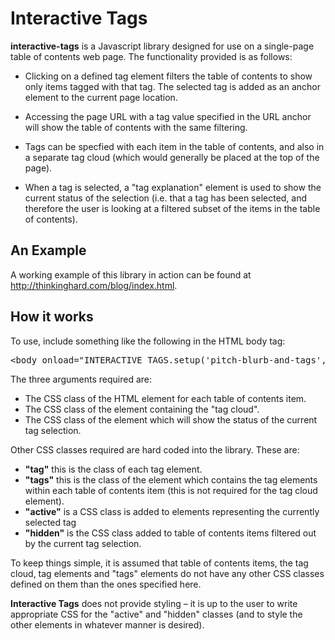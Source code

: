 Interactive Tags
================

**interactive-tags** is a Javascript library designed for use on a single-page
table of contents web page. The functionality provided is as follows:

* Clicking on a defined tag element filters the table of contents to show only
items tagged with that tag. The selected tag is added as an anchor element to the
current page location.

* Accessing the page URL with a tag value specified in the URL anchor will show
the table of contents with the same filtering.

* Tags can be specfied with each item in the table of contents, and also in a separate
tag cloud (which would generally be placed at the top of the page).

* When a tag is selected, a "tag explanation" element is used to show the current
status of the selection (i.e. that a tag has been selected, and therefore the user
is looking at a filtered subset of the items in the table of contents).

An Example
----------

A working example of this library in action can be found at http://thinkinghard.com/blog/index.html.

How it works
------------

To use, include something like the following in the HTML body tag:

<pre>
&lt;body onload="INTERACTIVE_TAGS.setup('pitch-blurb-and-tags','tag-cloud','tags-explanation')&gt;
</pre>

The three arguments required are:

* The CSS class of the HTML element for each table of contents item.
* The CSS class of the element containing the "tag cloud".
* The CSS class of the element which will show the status of the current tag selection.

Other CSS classes required are hard coded into the library. These are:

* **"tag"** this is the class of each tag element.
* **"tags"** this is the class of the element which contains the tag elements within
each table of contents item (this is not required for the tag cloud element).
* **"active"** is a CSS class is added to elements representing the currently selected tag
* **"hidden"** is the CSS class added to table of contents items filtered out by the 
current tag selection.

To keep things simple, it is assumed that table of contents items, the tag cloud, tag elements
and "tags" elements do not have any other CSS classes defined on them than the ones specified here.

**Interactive Tags** does not provide styling &ndash; it is up to the user to write appropriate
CSS for the "active" and "hidden" classes (and to style the other elements in whatever manner
is desired).
